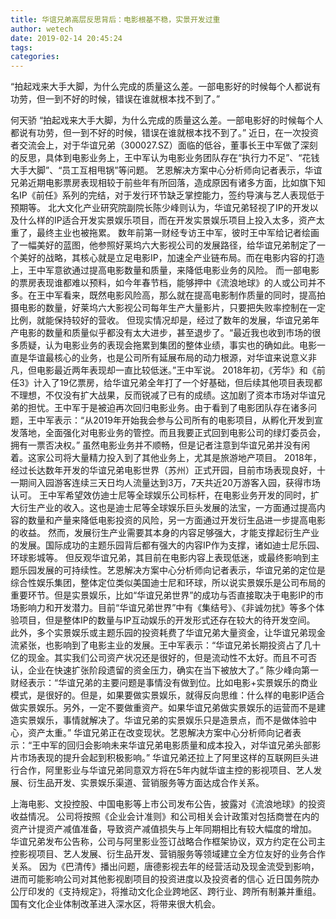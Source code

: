 ```yaml
---
title: 华谊兄弟高层反思背后：电影根基不稳，实景开发过重
author: wetech
date: 2019-02-14 20:45:24
tags: 
categories: 
---
```

“拍起戏来大手大脚，为什么完成的质量这么差。一部电影好的时候每个人都说有功劳，但一到不好的时候，错误在谁就根本找不到了。”
<!-- more -->
何天骄
“拍起戏来大手大脚，为什么完成的质量这么差。一部电影好的时候每个人都说有功劳，但一到不好的时候，错误在谁就根本找不到了。”
近日，在一次投资者交流会上，对于华谊兄弟（300027.SZ）面临的低谷，董事长王中军做了深刻的反思，具体到电影业务上，王中军认为电影业务团队存在“执行力不足”、“花钱大手大脚”、“员工互相甩锅”等问题。
艺恩解决方案中心分析师向记者表示，华谊兄弟近期电影票房表现相较于前些年有所回落，造成原因有诸多方面，比如旗下知名IP《前任》系列的完结，对于发行环节缺乏掌控能力，签约导演与艺人表现低于预期等。
北大文化产业研究院副院长陈少峰则认为，华谊兄弟轻视了IP的开发以及什么样的IP适合开发实景娱乐项目，而在开发实景娱乐项目上投入太多，资产太重了，最终主业也被拖累。
数年前第一财经专访王中军，彼时王中军给记者绘画了一幅美好的蓝图，他参照好莱坞六大影视公司的发展路径，给华谊兄弟制定了一个美好的战略，其核心就是立足电影IP，加速全产业链布局。而在电影内容的打造上，王中军意欲通过提高电影数量和质量，来降低电影业务的风险。
而一部电影的票房表现谁都难以预料，如今年春节档，能够押中《流浪地球》的人或公司并不多。在王中军看来，既然电影风险高，那么就在提高电影制作质量的同时，提高拍摄电影的数量，好莱坞六大影视公司每年生产大量影片，只要把失败率控制在一定比例，就能保持较好的营收。
但现实情况却是，经过了数年的发展，华谊兄弟年产电影的数量和质量似乎都没有太大进步，甚至退步了。“最近我也收到市场的很多质疑，认为电影业务的表现会拖累到集团的整体业绩，事实也的确如此。电影一直是华谊最核心的业务，也是公司所有延展布局的动力根源，对华谊来说意义非凡，但电影最近两年表现却一直比较低迷。”王中军说。
2018年初，《芳华》和《前任3》计入了19亿票房，给华谊兄弟全年打了一个好基础，但后续其他项目表现都不理想，不仅没有扩大战果，反而锐减了已有的成绩。这加剧了资本市场对华谊兄弟的担忧。王中军于是被迫再次回归电影业务。由于看到了电影团队存在诸多问题，王中军表示：“从2019年开始我会参与公司所有的电影项目，从孵化开发到宣发落地，全面强化对电影业务的管控。而且我要正式回到电影公司的绿灯委员会，拥有一票否决权。”
虽然电影业务并不顺畅，但是记者注意到华谊兄弟并没有闲着。这家公司将大量精力投入到了其他业务上，尤其是旅游地产项目。
2018年，经过长达数年开发的华谊兄弟电影世界（苏州）正式开园，目前市场表现良好，十一期间入园游客连续三天日均人流量达到3万，7天共近20万游客入园，获得市场认可。
王中军希望效仿迪士尼等全球娱乐公司标杆，在电影业务开发的同时，扩大衍生产业的收入。这也是迪士尼等全球娱乐巨头发展的法宝，一方面通过提高内容的数量和产量来降低电影投资的风险，另一方面通过开发衍生品进一步提高电影的收益。
然而，发展衍生产业需要其本身的内容足够强大，才能支撑起衍生产业的发展。国际成功的主题乐园背后都有强大的内容IP作为支撑，诸如迪士尼乐园、环球影城等。
但反观华谊兄弟，其目前在电影内容上表现低迷，或最终影响到主题乐园发展的可持续性。艺恩解决方案中心分析师向记者表示，华谊兄弟的定位是综合性娱乐集团，整体定位类似美国迪士尼和环球，所以说实景娱乐是公司布局的重要环节。但是实景娱乐，比如“华谊兄弟世界”的成功与否直接取决于电影IP的市场影响力和开发潜力。目前“华谊兄弟世界”中有《集结号》、《非诚勿扰》等多个体验项目，但是整体IP的数量与IP互动娱乐的开发形式还存在较大的待开发空间。
此外，多个实景娱乐或主题乐园的投资耗费了华谊兄弟大量资金，让华谊兄弟现金流紧张，也影响到了电影主业的发展。王中军表示：“华谊兄弟长期投资占了几十亿的现金。其实我们公司资产状况还是很好的，但是流动性不太好。而且不可否认，企业在快速扩张阶段遗留的资金压力，确实在当下被放大了。”
陈少峰向第一财经表示：“华谊兄弟的主要问题是事情没有做到位。比如电影+实景娱乐的商业模式，是很好的。但是，如果要做实景娱乐，就得反向思维：什么样的电影IP适合做实景娱乐。另外，一定不要做重资产。如果华谊兄弟做实景娱乐的运营而不是建造实景娱乐，事情就解决了。华谊兄弟的实景娱乐只是造景点，而不是做体验中心，资产太重。”
华谊兄弟正在改变现状。艺恩解决方案中心分析师向记者表示：“王中军的回归会影响未来华谊兄弟电影质量和成本投入，对华谊兄弟头部影片市场表现的提升会起到积极影响。”
华谊兄弟还拉上了阿里这样的互联网巨头进行合作，阿里影业与华谊兄弟同意双方将在5年内就华谊主控的影视项目、艺人发展、衍生品开发、实景娱乐渠道、营销服务等方面达成合作关系。
 
 
上海电影、文投控股、中国电影等上市公司发布公告，披露对《流浪地球》的投资收益情况。
公司将按照《企业会计准则》和公司相关会计政策对包括商誉在内的资产计提资产减值准备，导致资产减值损失与上年同期相比有较大幅度的增加。
华谊兄弟发布公告称，公司与阿里影业签订战略合作框架协议，双方约定在公司主控影视项目、艺人发展、衍生品开发、营销服务等领域建立全方位友好的业务合作关系。
因为《巴清传》播出问题，唐德影视去年的经营活动及现金流受到影响，进而可能影响公司对其他影视剧项目的投资进度以及投资者的信心
近日国务院办公厅印发的《支持规定》，将推动文化企业跨地区、跨行业、跨所有制兼并重组。国有文化企业体制改革进入深水区，将带来很大机会。
